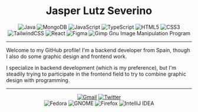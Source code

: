 <div align="center">
  <h1>Jasper Lutz Severino</h1>

  <div>
    <img alt="Java" src="https://img.shields.io/badge/java-%23ED8B00.svg?style=flat&logo=java&logoColor=white" >
    <img alt="MongoDB" src="https://img.shields.io/badge/MongoDB-%234ea94b.svg?style=flate&logo=mongodb&logoColor=white" >
    <img alt="JavaScript" src="https://img.shields.io/badge/javascript-%23323330.svg?style=flat&logo=javascript&logoColor=%23F7DF1" >
    <img alt="TypeScript" src="https://img.shields.io/badge/typescript-%23007ACC.svg?style=flat&logo=typescript&logoColor=white" >
    <img alt="HTML5" src="https://img.shields.io/badge/html5-%23E34F26.svg?style=flat&logo=html5&logoColor=white" >
    <img alt="CSS3" src="https://img.shields.io/badge/css3-%231572B6.svg?style=flat&logo=css3&logoColor=white" >
    <img alt="TailwindCSS" src="https://img.shields.io/badge/tailwindcss-%2338B2AC.svg?style=flat&logo=tailwind-css&logoColor=white" >
    <img alt="React" src="https://img.shields.io/badge/react-%2320232a.svg?style=flat&logo=react&logoColor=%2361DAFB" >
    <img alt="Figma" src="https://img.shields.io/badge/figma-%23F24E1E.svg?style=flat&logo=figma&logoColor=white" >
    <img alt="Gimp Gnu Image Manipulation Program" src="https://img.shields.io/badge/Gimp-657D8B?style=flat&logo=gimp&logoColor=FFFFFF" >
  </div>
</div>

---

Welcome to my GitHub profile! I'm a backend developer from Spain, though I also do some graphic design and frontend work.

I specialize in backend development (which is my preference), but I'm steadily trying to participate in the frontend field to try to combine graphic design with programming.

---

<div align="center">
  <a href="mailto:jasperlutzseverino@gmail.com"><img alt="Gmail" src="https://img.shields.io/badge/jasperlutzseverino-D14836?style=flat&logo=gmail&logoColor=white"></a>
  <a href="https://twitter.com/LutzSeverino"><img alt="Twitter" src="https://img.shields.io/badge/LutzSeverino-%231DA1F2.svg?style=flat&logo=Twitter&logoColor=white"></a><br>
  <img alt="Fedora" src="https://img.shields.io/badge/Fedora-294172?style=flat&logo=fedora&logoColor=white" >
  <img alt="GNOME" src="https://img.shields.io/badge/GNOME-4A86CF?style=flat&logo=GNOME&logoColor=white" >
  <img alt="Firefox" src="https://img.shields.io/badge/Firefox-FF7139?style=flat&logo=Firefox-Browser&logoColor=white" >
  <img alt="IntelliJ IDEA" src="https://img.shields.io/badge/IntelliJIDEA-000000.svg?style=flat&logo=intellij-idea&logoColor=white" >
</div>

<!--
**Frequential/frequential** is a ✨ _special_ ✨ repository because its `README.md` (this file) appears on your GitHub profile.

Here are some ideas to get you started:

- 🔭 I’m currently working on ...
- 🌱 I’m currently learning ...
- 👯 I’m looking to collaborate on ...
- 🤔 I’m looking for help with ...
- 💬 Ask me about ...
- 📫 How to reach me: ... 
- ⚡ Fun fact: ...
-->
